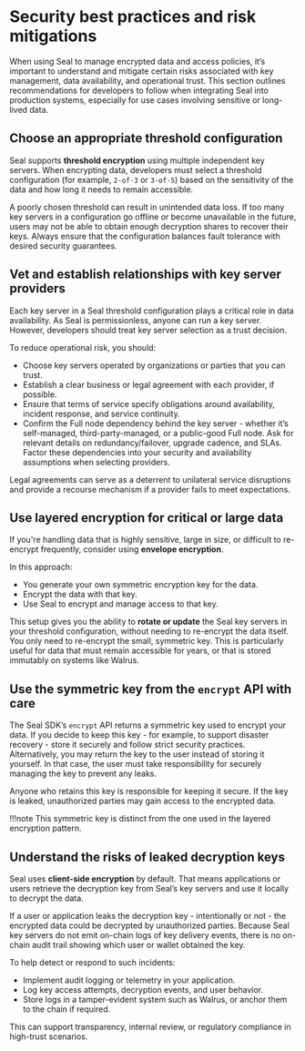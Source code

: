 # Security best practices and risk mitigations

When using Seal to manage encrypted data and access policies, it’s important to understand and mitigate certain risks associated with key management, data availability, and operational trust. This section outlines recommendations for developers to follow when integrating Seal into production systems, especially for use cases involving sensitive or long-lived data.

## Choose an appropriate threshold configuration

Seal supports **threshold encryption** using multiple independent key servers. When encrypting data, developers must select a threshold configuration (for example, `2-of-3` or `3-of-5`) based on the sensitivity of the data and how long it needs to remain accessible.

A poorly chosen threshold can result in unintended data loss. If too many key servers in a configuration go offline or become unavailable in the future, users may not be able to obtain enough decryption shares to recover their keys. Always ensure that the configuration balances fault tolerance with desired security guarantees.

## Vet and establish relationships with key server providers

Each key server in a Seal threshold configuration plays a critical role in data availability. As Seal is permissionless, anyone can run a key server. However, developers should treat key server selection as a trust decision.

To reduce operational risk, you should:

* Choose key servers operated by organizations or parties that you can trust.
* Establish a clear business or legal agreement with each provider, if possible.
* Ensure that terms of service specify obligations around availability, incident response, and service continuity.
* Confirm the Full node dependency behind the key server - whether it’s self-managed, third-party-managed, or a public-good Full node. Ask for relevant details on redundancy/failover, upgrade cadence, and SLAs. Factor these dependencies into your security and availability assumptions when selecting providers.

Legal agreements can serve as a deterrent to unilateral service disruptions and provide a recourse mechanism if a provider fails to meet expectations.

## Use layered encryption for critical or large data

If you're handling data that is highly sensitive, large in size, or difficult to re-encrypt frequently, consider using **envelope encryption**.

In this approach:

* You generate your own symmetric encryption key for the data.
* Encrypt the data with that key.
* Use Seal to encrypt and manage access to that key.

This setup gives you the ability to **rotate or update** the Seal key servers in your threshold configuration, without needing to re-encrypt the data itself. You only need to re-encrypt the small, symmetric key. This is particularly useful for data that must remain accessible for years, or that is stored immutably on systems like Walrus.

## Use the symmetric key from the `encrypt` API with care

The Seal SDK’s `encrypt` API returns a symmetric key used to encrypt your data. If you decide to keep this key - for example, to support disaster recovery - store it securely and follow strict security practices. Alternatively, you may return the key to the user instead of storing it yourself. In that case, the user must take responsibility for securely managing the key to prevent any leaks.

Anyone who retains this key is responsible for keeping it secure. If the key is leaked, unauthorized parties may gain access to the encrypted data.

!!!note
    This symmetric key is distinct from the one used in the layered encryption pattern.

## Understand the risks of leaked decryption keys

Seal uses **client-side encryption** by default. That means applications or users retrieve the decryption key from Seal’s key servers and use it locally to decrypt the data.

If a user or application leaks the decryption key - intentionally or not - the encrypted data could be decrypted by unauthorized parties. Because Seal key servers do not emit on-chain logs of key delivery events, there is no on-chain audit trail showing which user or wallet obtained the key.

To help detect or respond to such incidents:

* Implement audit logging or telemetry in your application.
* Log key access attempts, decryption events, and user behavior.
* Store logs in a tamper-evident system such as Walrus, or anchor them to the chain if required.

This can support transparency, internal review, or regulatory compliance in high-trust scenarios.

